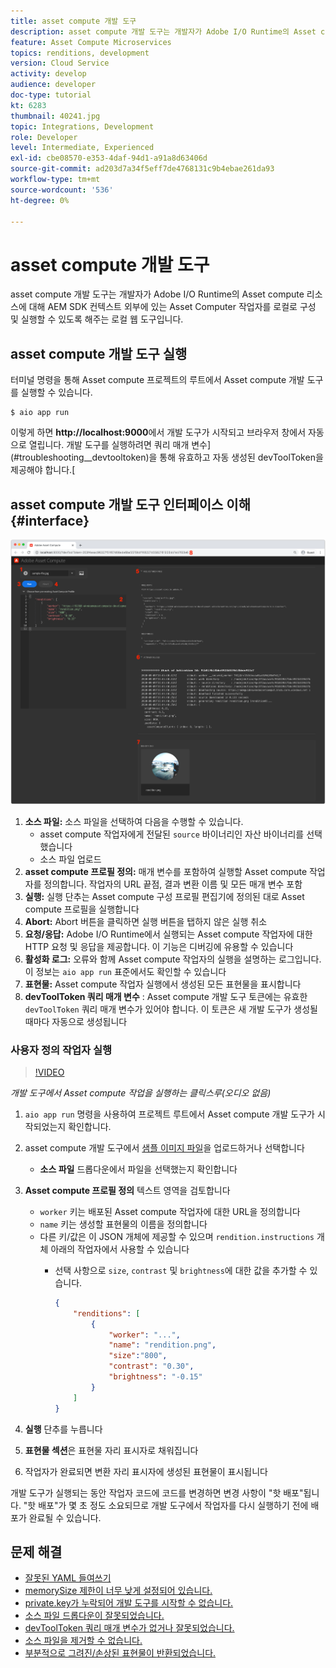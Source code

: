```yaml
---
title: asset compute 개발 도구
description: asset compute 개발 도구는 개발자가 Adobe I/O Runtime의 Asset compute 리소스에 대해 AEM SDK 컨텍스트 외부에 있는 Asset Computer 작업자를 로컬로 구성 및 실행할 수 있도록 해주는 로컬 웹 도구입니다.
feature: Asset Compute Microservices
topics: renditions, development
version: Cloud Service
activity: develop
audience: developer
doc-type: tutorial
kt: 6283
thumbnail: 40241.jpg
topic: Integrations, Development
role: Developer
level: Intermediate, Experienced
exl-id: cbe08570-e353-4daf-94d1-a91a8d63406d
source-git-commit: ad203d7a34f5eff7de4768131c9b4ebae261da93
workflow-type: tm+mt
source-wordcount: '536'
ht-degree: 0%

---
```


# asset compute 개발 도구

asset compute 개발 도구는 개발자가 Adobe I/O Runtime의 Asset compute 리소스에 대해 AEM SDK 컨텍스트 외부에 있는 Asset Computer 작업자를 로컬로 구성 및 실행할 수 있도록 해주는 로컬 웹 도구입니다.

## asset compute 개발 도구 실행

터미널 명령을 통해 Asset compute 프로젝트의 루트에서 Asset compute 개발 도구를 실행할 수 있습니다.

```
$ aio app run
```

이렇게 하면 __http://localhost:9000__&#x200B;에서 개발 도구가 시작되고 브라우저 창에서 자동으로 열립니다. 개발 도구를 실행하려면 쿼리 매개 변수](#troubleshooting__devtooltoken)을 통해 유효하고 자동 생성된 devToolToken을 제공해야 합니다.[

## asset compute 개발 도구 인터페이스 이해{#interface}

![asset compute 개발 도구](./assets/development-tool/asset-compute-dev-tool.png)

1. __소스 파일:__  소스 파일을 선택하여 다음을 수행할 수 있습니다.
   + asset compute 작업자에게 전달된 `source` 바이너리인 자산 바이너리를 선택했습니다
   + 소스 파일 업로드
1. __asset compute 프로필 정의:__  매개 변수를 포함하여 실행할 Asset compute 작업자를 정의합니다. 작업자의 URL 끝점, 결과 변환 이름 및 모든 매개 변수 포함
1. __실행:__ 실행 단추는 Asset compute 구성 프로필 편집기에 정의된 대로 Asset compute 프로필을 실행합니다
1. __Abort:__  Abort 버튼을 클릭하면 실행 버튼을 탭하지 않은 실행 취소
1. __요청/응답:__  Adobe I/O Runtime에서 실행되는 Asset compute 작업자에 대한 HTTP 요청 및 응답을 제공합니다. 이 기능은 디버깅에 유용할 수 있습니다
1. __활성화 로그:__ 오류와 함께 Asset compute 작업자의 실행을 설명하는 로그입니다. 이 정보는 `aio app run` 표준에서도 확인할 수 있습니다
1. __표현물:__ Asset compute 작업자 실행에서 생성된 모든 표현물을 표시합니다
1. __devToolToken 쿼리 매개 변수__ : Asset compute 개발 도구 토큰에는 유효한  `devToolToken` 쿼리 매개 변수가 있어야 합니다. 이 토큰은 새 개발 도구가 생성될 때마다 자동으로 생성됩니다

### 사용자 정의 작업자 실행

>[!VIDEO](https://video.tv.adobe.com/v/40241?quality=12&learn=on)

_개발 도구에서 Asset compute 작업을 실행하는 클릭스루(오디오 없음)_

1. `aio app run` 명령을 사용하여 프로젝트 루트에서 Asset compute 개발 도구가 시작되었는지 확인합니다.
1. asset compute 개발 도구에서 [샘플 이미지 파일](../assets/samples/sample-file.jpg)을 업로드하거나 선택합니다
   + __소스 파일__ 드롭다운에서 파일을 선택했는지 확인합니다
1. __Asset compute 프로필 정의__ 텍스트 영역을 검토합니다
   + `worker` 키는 배포된 Asset compute 작업자에 대한 URL을 정의합니다
   + `name` 키는 생성할 표현물의 이름을 정의합니다
   + 다른 키/값은 이 JSON 개체에 제공할 수 있으며 `rendition.instructions` 개체 아래의 작업자에서 사용할 수 있습니다
      + 선택 사항으로 `size`, `contrast` 및 `brightness`에 대한 값을 추가할 수 있습니다.

         ```json
         {
             "renditions": [
                 {
                     "worker": "...",
                     "name": "rendition.png",
                     "size":"800",
                     "contrast": "0.30",
                     "brightness": "-0.15"
                 }
             ]
         }
         ```

1. __실행__ 단추를 누릅니다
1. __표현물 섹션__&#x200B;은 표현물 자리 표시자로 채워집니다
1. 작업자가 완료되면 변환 자리 표시자에 생성된 표현물이 표시됩니다

개발 도구가 실행되는 동안 작업자 코드에 코드를 변경하면 변경 사항이 &quot;핫 배포&quot;됩니다. &quot;핫 배포&quot;가 몇 초 정도 소요되므로 개발 도구에서 작업자를 다시 실행하기 전에 배포가 완료될 수 있습니다.

## 문제 해결

+ [잘못된 YAML 들여쓰기](../troubleshooting.md#incorrect-yaml-indentation)
+ [memorySize 제한이 너무 낮게 설정되어 있습니다.](../troubleshooting.md#memorysize-limit-is-set-too-low)
+ [private.key가 누락되어 개발 도구를 시작할 수 없습니다.](../troubleshooting.md#missing-private-key)
+ [소스 파일 드롭다운이 잘못되었습니다.](../troubleshooting.md#source-files-dropdown-incorrect)
+ [devToolToken 쿼리 매개 변수가 없거나 잘못되었습니다.](../troubleshooting.md#missing-or-invalid-devtooltoken-query-parameter)
+ [소스 파일을 제거할 수 없습니다.](../troubleshooting.md#unable-to-remove-source-files)
+ [부분적으로 그려진/손상된 표현물이 반환되었습니다.](../troubleshooting.md#rendition-returned-partially-drawn-or-corrupt)
